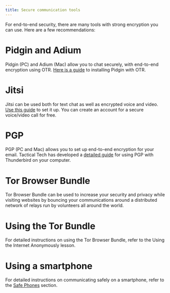 ```yaml
---
title: Secure communication tools
---
```

For end-to-end security, there are many tools with strong encryption you can use. Here are a few recommendations:

# Pidgin and Adium
Pidgin (PC) and Adium (Mac) allow you to chat securely, with end-to-end encryption using OTR. [Here is a guide](https://securityinabox.org/en/guide/pidgin/windows) to installing Pidgin with OTR.
<br>
# Jitsi
Jitsi can be used both for text chat as well as encrypted voice and video. [Use this guide](https://securityinabox.org/en/guide/jitsi/windows) to set it up. You can create an account for a secure voice/video call for free.
<br>
# PGP
PGP (PC and Mac) allows you to set up end-to-end encryption for your email. Tactical Tech has developed a [detailed guide](https://securityinabox.org/en/guide/thunderbird/windows) for using PGP with Thunderbird on your computer.
<br>
# Tor Browser Bundle
Tor Browser Bundle can be used to increase your security and privacy while visiting websites by bouncing your communications around a distributed network of relays run by volunteers all around the world.
<br>
# Using the Tor Bundle
For detailed instructions on using the Tor Browser Bundle, refer to the Using the Internet Anonymously lesson.
<br>
# Using a smartphone
For detailed instructions on communicating safely on a smartphone, refer to the [Safe Phones](topics/practice-3-safe-phones/0-getting-started/1-intro.md) section.
